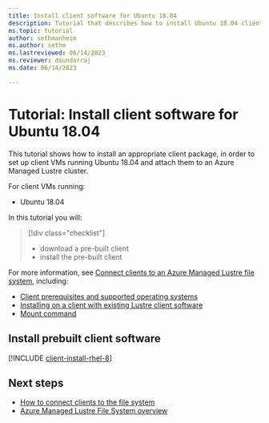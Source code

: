 ```yaml
---
title: Install client software for Ubuntu 18.04
description: Tutorial that describes how to install Ubuntu 18.04 client software for the Azure Managed Lustre File System.
ms.topic: tutorial
author: sethmanheim
ms.author: sethm 
ms.lastreviewed: 06/14/2023
ms.reviewer: dsundarraj
ms.date: 06/14/2023

---
```


# Tutorial: Install client software for Ubuntu 18.04

This tutorial shows how to install an appropriate client package, in order to set up client VMs running Ubuntu 18.04 and attach them to an Azure Managed Lustre cluster.

For client VMs running:

* Ubuntu 18.04

In this tutorial you will:

> [!div class="checklist"]
> * download a pre-built client
> * install the pre-built client

For more information, see [Connect clients to an Azure Managed Lustre file system](connect-clients.md), including:

* [Client prerequisites and supported operating systems](connect-clients.md#client-prerequisites)
* [Installing on a client with existing Lustre client software](connect-clients.md#update-a-lustre-client-to-the-current-version)
* [Mount command](connect-clients.md#mount-command)

## Install prebuilt client software

[!INCLUDE [client-install-rhel-8](includes/client-install-ubuntu-18.md)]

## Next steps

* [How to connect clients to the file system](connect-clients.md)
* [Azure Managed Lustre File System overview](amlfs-overview.md)
